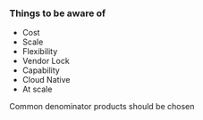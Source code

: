 ### Things to be aware of
- Cost
- Scale
- Flexibility
- Vendor Lock
- Capability
- Cloud Native
- At scale

Common denominator products should be chosen
